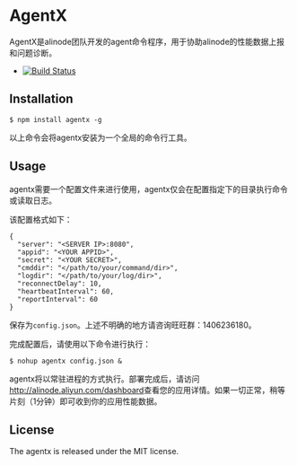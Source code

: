 AgentX
===========

AgentX是alinode团队开发的agent命令程序，用于协助alinode的性能数据上报和问题诊断。

- [![Build Status](https://travis-ci.org/aliyun-node/agentx.png?branch=master)](https://travis-ci.org/aliyun-node/agentx)

## Installation

```
$ npm install agentx -g
```
以上命令会将agentx安装为一个全局的命令行工具。

## Usage
agentx需要一个配置文件来进行使用，agentx仅会在配置指定下的目录执行命令或读取日志。

该配置格式如下：

```
{
  "server": "<SERVER IP>:8080",
  "appid": "<YOUR APPID>",
  "secret": "<YOUR SECRET>",
  "cmddir": "</path/to/your/command/dir>",
  "logdir": "</path/to/your/log/dir>",
  "reconnectDelay": 10,
  "heartbeatInterval": 60,
  "reportInterval": 60
}
```
保存为`config.json`。上述不明确的地方请咨询旺旺群：1406236180。

完成配置后，请使用以下命令进行执行：

```
$ nohup agentx config.json &
```

agentx将以常驻进程的方式执行。部署完成后，请访问<http://alinode.aliyun.com/dashboard>查看您的应用详情。如果一切正常，稍等片刻（1分钟）即可收到你的应用性能数据。

## License
The agentx is released under the MIT license.
